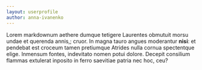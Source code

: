 ```yaml
---
layout: userprofile
author: anna-ivanenko
---
```

Lorem markdownum aethere dumque tetigere Laurentes obmutuit morsu undae et
querenda annis,; cruor. In magna tauro angues moderantur **nisi**: et pendebat
est croceum tamen pretiumque Atrides nulla cornua spectentque elige. Inmensum
fontes, indevitato nomen potui dolore. Decepit consilium flammas extulerat
inposito in ferro saevitiae patria nec hoc, ceu?